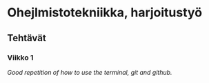 # Ohejlmistotekniikka, harjoitustyö

## Tehtävät

### Viikko 1

*Good repetition of how to use the terminal, git and github.*
